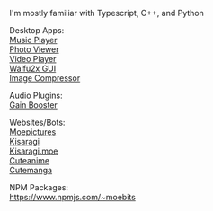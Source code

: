 I'm mostly familiar with Typescript, C++, and Python

Desktop Apps: \
[Music Player](https://github.com/Moebits/Music-Player) \
[Photo Viewer](https://github.com/Moebits/Photo-Viewer) \
[Video Player](https://github.com/Moebits/Video-Player) \
[Waifu2x GUI](https://github.com/Moebits/Waifu2x-GUI) \
[Image Compressor](https://github.com/Moebits/Image-Compressor) 

Audio Plugins: \
[Gain Booster](https://github.com/Moebits/Gain-Booster)

Websites/Bots: \
[Moepictures](https://github.com/Moebits/Moepictures.moe) \
[Kisaragi](https://github.com/Moebits/Kisaragi) \
[Kisaragi.moe](https://github.com/Moebits/Kisaragi.moe) \
[Cuteanime](https://github.com/Moebits/Cuteanime.moe) \
[Cutemanga](https://github.com/Moebits/Cutemanga.moe)

NPM Packages: \
https://www.npmjs.com/~moebits
